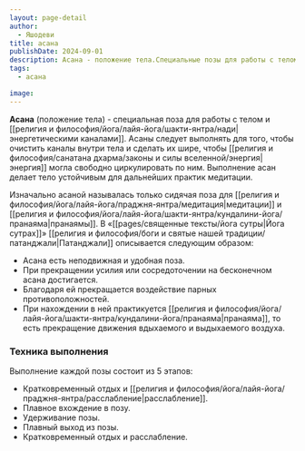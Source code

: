 ```yaml
---
layout: page-detail
author:
  - Яшодеви
title: асана
publishDate: 2024-09-01
description: Асана - положение тела.Специальные позы для работы с телом и энергетическими каналами. Асаны следует выполнять для того, чтобы очистить каналы внутри тела и сделать их шире, чтобы энергия могла свободно циркулировать по ним. Выполнение асан делает тело устойчивым для дальнейших практик медитации.
tags:
  - асана

image: 
---
```

**Асана** (положение тела) - специальная поза для работы с телом и [[религия и философия/йога/лайя-йога/шакти-янтра/нади|энергетическими каналами]]. Асаны следует выполнять для того, чтобы очистить каналы внутри тела и сделать их шире, чтобы [[религия и философия/санатана дхарма/законы и силы вселенной/энергия|энергия]] могла свободно циркулировать по ним. Выполнение асан делает тело устойчивым для дальнейших практик медитации.

Изначально асаной называлась только сидячая поза для [[религия и философия/йога/лайя-йога/праджня-янтра/медитация|медитации]] и [[религия и философия/йога/лайя-йога/шакти-янтра/кундалини-йога/пранаяма|пранаямы]]. В «[[pages/священные тексты/йога сутры|Йога сутрах]]» [[религия и философия/боги и святые нашей традиции/патанджали|Патанджали]]  описывается следующим образом:

- Асана есть неподвижная и удобная поза. 
- При прекращении усилия или сосредоточении на бесконечном асана достигается. 
- Благодаря ей прекращается воздействие парных противоположностей. 
- При нахождении в ней практикуется [[религия и философия/йога/лайя-йога/шакти-янтра/кундалини-йога/пранаяма|пранаяма]], то есть прекращение движения вдыхаемого и выдыхаемого воздуха.
### Техника выполнения

Выполнение каждой позы состоит из 5 этапов:
- Кратковременный отдых и [[религия и философия/йога/лайя-йога/праджня-янтра/расслабление|расслабление]].
- Плавное вхождение в позу.
- Удерживание позы.
- Плавный выход из позы.
- Кратковременный отдых и расслабление.

